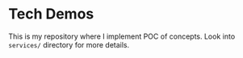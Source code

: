 # Tech Demos

This is my repository where I implement POC of concepts. 
Look into `services/` directory for more details.

